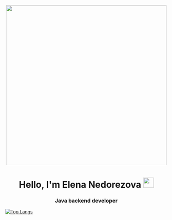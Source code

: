 <div id="header" align="center">
  <img src="https://media.giphy.com/media/6YSADgD7I0V1Z78txw/giphy.gif" width="500"/>
</div>

<h1 align="center">Hello, I'm Elena Nedorezova <img src="https://github.com/blackcater/blackcater/raw/main/images/Hi.gif" height="32"/></h1>
<h3 align="center">Java backend developer</h3>

<!--
<div id="badges">
  <a href="9265312018@mail.ru">
    <img src="https://img.shields.io/badge/@mail-blue?style=for-the-badge&logo=linkedin&logoColor=orange" alt="LinkedIn Badge"/>
  </a>
  <a href="your-youtube-URL">
    <img src="https://img.shields.io/badge/YouTube-red?style=for-the-badge&logo=youtube&logoColor=white" alt="Youtube Badge"/>
  </a>
  <a href="your-twitter-URL">
    <img src="https://img.shields.io/badge/Twitter-blue?style=for-the-badge&logo=twitter&logoColor=white" alt="Twitter Badge"/>
  </a>
</div>
-->

[![Top Langs](https://github-readme-stats.vercel.app/api/top-langs/?username=LenaNedorez&layout=compact&theme=vision-friendly-dark&hide=javascript,html,stylus,css)](https://github.com/anuraghazra/github-readme-stats)

<!--
**LenaNedorez/LenaNedorez** is a ✨ _special_ ✨ repository because its `README.md` (this file) appears on your GitHub profile.

Here are some ideas to get you started:

- 🔭 I’m currently working on ...
- 🌱 I’m currently learning ...
- 👯 I’m looking to collaborate on ...
- 🤔 I’m looking for help with ...
- 💬 Ask me about ...
- 📫 How to reach me: ...
- ⚡ Fun fact: ...
-->
